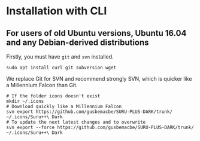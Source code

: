 # Installation with CLI

## For users of old Ubuntu versions, Ubuntu 16.04 and any Debian-derived distributions

Firstly, you must have `git` and `svn` installed. 

```shell
sudo apt install curl git subversion wget
```

We replace Git for SVN and recommend strongly SVN, which is quicker like a Millennium Falcon than Git. 

```shell
# If the folder icons doesn't exist
mkdir ~/.icons
# Download quickly like a Millennium Falcon
svn export https://github.com/gusbemacbe/SURU-PLUS-DARK/trunk/ ~/.icons/Suru++\ Dark
# To update the next latest changes and to overwrite
svn export --force https://github.com/gusbemacbe/SURU-PLUS-DARK/trunk/ ~/.icons/Suru++\ Dark
```